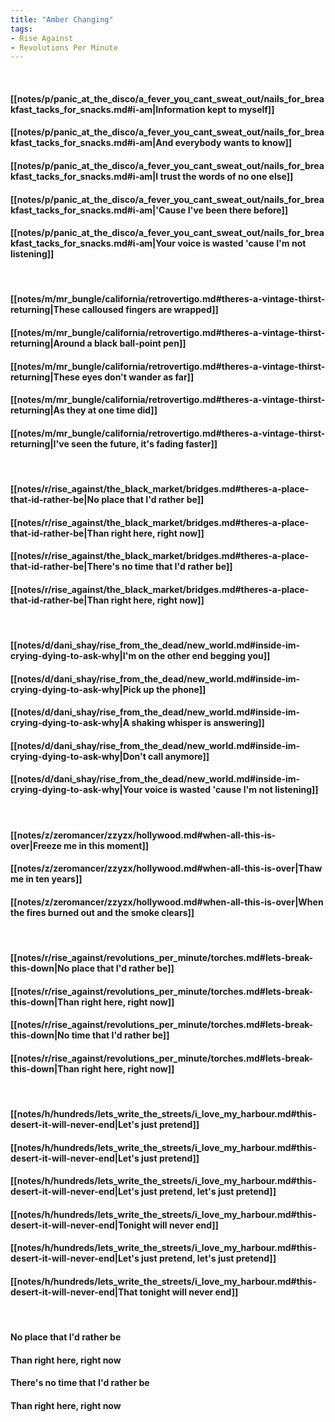 ```yaml
---
title: "Amber Changing"
tags:
- Rise Against
- Revolutions Per Minute
---
```

&nbsp;
#### [[notes/p/panic_at_the_disco/a_fever_you_cant_sweat_out/nails_for_breakfast_tacks_for_snacks.md#i-am|Information kept to myself]]
#### [[notes/p/panic_at_the_disco/a_fever_you_cant_sweat_out/nails_for_breakfast_tacks_for_snacks.md#i-am|And everybody wants to know]]
#### [[notes/p/panic_at_the_disco/a_fever_you_cant_sweat_out/nails_for_breakfast_tacks_for_snacks.md#i-am|I trust the words of no one else]]
#### [[notes/p/panic_at_the_disco/a_fever_you_cant_sweat_out/nails_for_breakfast_tacks_for_snacks.md#i-am|'Cause I've been there before]]
#### [[notes/p/panic_at_the_disco/a_fever_you_cant_sweat_out/nails_for_breakfast_tacks_for_snacks.md#i-am|Your voice is wasted 'cause I'm not listening]]
&nbsp;
#### [[notes/m/mr_bungle/california/retrovertigo.md#theres-a-vintage-thirst-returning|These calloused fingers are wrapped]]
#### [[notes/m/mr_bungle/california/retrovertigo.md#theres-a-vintage-thirst-returning|Around a black ball-point pen]]
#### [[notes/m/mr_bungle/california/retrovertigo.md#theres-a-vintage-thirst-returning|These eyes don't wander as far]]
#### [[notes/m/mr_bungle/california/retrovertigo.md#theres-a-vintage-thirst-returning|As they at one time did]]
#### [[notes/m/mr_bungle/california/retrovertigo.md#theres-a-vintage-thirst-returning|I've seen the future, it's fading faster]]
&nbsp;
#### [[notes/r/rise_against/the_black_market/bridges.md#theres-a-place-that-id-rather-be|No place that I'd rather be]]
#### [[notes/r/rise_against/the_black_market/bridges.md#theres-a-place-that-id-rather-be|Than right here, right now]]
#### [[notes/r/rise_against/the_black_market/bridges.md#theres-a-place-that-id-rather-be|There's no time that I'd rather be]]
#### [[notes/r/rise_against/the_black_market/bridges.md#theres-a-place-that-id-rather-be|Than right here, right now]]
&nbsp;
#### [[notes/d/dani_shay/rise_from_the_dead/new_world.md#inside-im-crying-dying-to-ask-why|I'm on the other end begging you]]
#### [[notes/d/dani_shay/rise_from_the_dead/new_world.md#inside-im-crying-dying-to-ask-why|Pick up the phone]]
#### [[notes/d/dani_shay/rise_from_the_dead/new_world.md#inside-im-crying-dying-to-ask-why|A shaking whisper is answering]]
#### [[notes/d/dani_shay/rise_from_the_dead/new_world.md#inside-im-crying-dying-to-ask-why|Don't call anymore]]
#### [[notes/d/dani_shay/rise_from_the_dead/new_world.md#inside-im-crying-dying-to-ask-why|Your voice is wasted 'cause I'm not listening]]
&nbsp;
#### [[notes/z/zeromancer/zzyzx/hollywood.md#when-all-this-is-over|Freeze me in this moment]]
#### [[notes/z/zeromancer/zzyzx/hollywood.md#when-all-this-is-over|Thaw me in ten years]]
#### [[notes/z/zeromancer/zzyzx/hollywood.md#when-all-this-is-over|When the fires burned out and the smoke clears]]
&nbsp;
#### [[notes/r/rise_against/revolutions_per_minute/torches.md#lets-break-this-down|No place that I'd rather be]]
#### [[notes/r/rise_against/revolutions_per_minute/torches.md#lets-break-this-down|Than right here, right now]]
#### [[notes/r/rise_against/revolutions_per_minute/torches.md#lets-break-this-down|No time that I'd rather be]]
#### [[notes/r/rise_against/revolutions_per_minute/torches.md#lets-break-this-down|Than right here, right now]]
&nbsp;
#### [[notes/h/hundreds/lets_write_the_streets/i_love_my_harbour.md#this-desert-it-will-never-end|Let's just pretend]]
#### [[notes/h/hundreds/lets_write_the_streets/i_love_my_harbour.md#this-desert-it-will-never-end|Let's just pretend]]
#### [[notes/h/hundreds/lets_write_the_streets/i_love_my_harbour.md#this-desert-it-will-never-end|Let's just pretend, let's just pretend]]
#### [[notes/h/hundreds/lets_write_the_streets/i_love_my_harbour.md#this-desert-it-will-never-end|Tonight will never end]]
#### [[notes/h/hundreds/lets_write_the_streets/i_love_my_harbour.md#this-desert-it-will-never-end|Let's just pretend, let's just pretend]]
#### [[notes/h/hundreds/lets_write_the_streets/i_love_my_harbour.md#this-desert-it-will-never-end|That tonight will never end]]
&nbsp;
#### No place that I'd rather be
#### Than right here, right now
#### There's no time that I'd rather be
#### Than right here, right now
